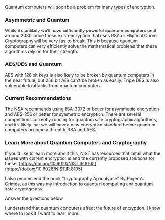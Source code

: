 Quantum computers will soon be a problem for many types of encryption.

### Asymmetric and Quantum

While it’s unlikely we’ll have sufficiently powerful quantum computers until around 2030, once these exist encryption that uses RSA or Elliptical Curve Cryptography will be very fast to break. This is because quantum computers can very efficiently solve the mathematical problems that these algorithms rely on for their strength.

### AES/DES and Quantum

AES with 128 bit keys is also likely to be broken by quantum computers in the near future, but 256 bit AES can’t be broken as easily. Triple DES is also vulnerable to attacks from quantum computers.

### Current Recommendations

The NSA recommends using RSA-3072 or better for asymmetric encryption and AES-256 or better for symmetric encryption. There are several competitions currently running for quantum safe cryptographic algorithms, and it’s likely that we will have a new encryption standard before quantum computers become a threat to RSA and AES.

### Learn More about Quantum Computers and Cryptography

If you’d like to learn more about this, NIST has resources that detail what the issues with current encryption is and the currently proposed solutions for these. [https://doi.org/10.6028/NIST.IR.8105](https://doi.org/10.6028/NIST.IR.8105)

I also recommend the book "Cryptography Apocalypse" By Roger A. Grimes, as this was my introduction to quantum computing and quantum safe cryptography.

Answer the questions below

I understand that quantum computers affect the future of encryption. I know where to look if I want to learn more.